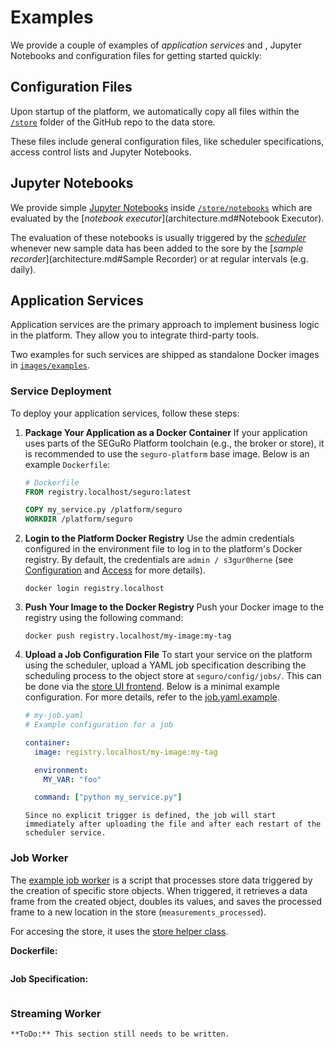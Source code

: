 # Examples

We provide a couple of examples of _application services_ and , Jupyter Notebooks and configuration files for getting started quickly:

## Configuration Files

Upon startup of the platform, we automatically copy all files within the [`/store`](https://github.com/SEGuRo-Projekt/Platform/tree/main/store) folder of the GitHub repo to the data store.

These files include general configuration files, like scheduler specifications, access control lists and Jupyter Notebooks.

## Jupyter Notebooks

We provide simple [Jupyter Notebooks](https://jupyter-notebook.readthedocs.io/en/stable/notebook.html) inside [`/store/notebooks`](https://github.com/SEGuRo-Projekt/Platform/tree/main/store/notebooks) which are evaluated by the [_notebook executor_](architecture.md#Notebook Executor).

The evaluation of these notebooks is usually triggered by the [_scheduler_](architecture.md#Scheduler) whenever new sample data has been added to the sore by the [_sample recorder_](architecture.md#Sample Recorder) or at regular intervals (e.g. daily).

## Application Services

Application services are the primary approach to implement business logic in the platform.
They allow you to integrate third-party tools.

Two examples for such services are shipped as standalone Docker images in [`images/examples`](https://github.com/SEGuRo-Projekt/Platform/tree/main/images/examples).

### Service Deployment

To deploy your application services, follow these steps:

1. **Package Your Application as a Docker Container**
   If your application uses parts of the SEGuRo Platform toolchain (e.g., the broker or store), it is recommended to use the `seguro-platform` base image. Below is an example `Dockerfile`:

   ```Dockerfile
   # Dockerfile
   FROM registry.localhost/seguro:latest

   COPY my_service.py /platform/seguro
   WORKDIR /platform/seguro
   ```

2. **Login to the Platform Docker Registry**
   Use the admin credentials configured in the environment file to log in to the platform's Docker registry. By default, the credentials are `admin / s3gur0herne` (see [Configuration](configuration.md) and [Access](access.md) for more details).

   ```shell
   docker login registry.localhost
   ```

3. **Push Your Image to the Docker Registry**
   Push your Docker image to the registry using the following command:

   ```shell
   docker push registry.localhost/my-image:my-tag
   ```

4. **Upload a Job Configuration File**
   To start your service on the platform using the scheduler, upload a YAML job specification describing the scheduling process to the object store at `seguro/config/jobs/`. This can be done via the [store UI frontend](https://ui.store.localhost). Below is a minimal example configuration. For more details, refer to the [job.yaml.example](https://github.com/SEGuRo-Projekt/Platform/blob/main/store/config/jobs/job.yaml.example).

   ```yaml
   # my-job.yaml
   # Example configuration for a job

   container:
     image: registry.localhost/my-image:my-tag

     environment:
       MY_VAR: "foo"

     command: ["python my_service.py"]
   ```

   ```{note}
   Since no explicit trigger is defined, the job will start immediately after uploading the file and after each restart of the scheduler service.
   ```

### Job Worker

The [example job worker](../images/examples/job-worker/job_worker/main.py) is a script that processes store data triggered by the creation of specific store objects. When triggered, it retrieves a data frame from the created object, doubles its values, and saves the processed frame to a new location in the store (`measurements_processed`).

For accesing the store, it uses the [store helper class](https://github.com/SEGuRo-Projekt/Platform/blob/main/seguro/common/store.py).

**Dockerfile:**
```{literalinclude} ../images/job-worker/Dockerfile
```

**Job Specification:**
```{literalinclude} ../store/config/jobs/example-job.worker.yaml
```

### Streaming Worker

```{note}
**ToDo:** This section still needs to be written.
```
